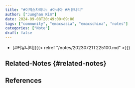 ```yaml
---
title: "#이맥스차이나: #아시아 #커뮤니티"
author: ["Junghan Kim"]
date: 2024-09-08T20:49:00+09:00
tags: ["community", "emacsasia", "emacschina", "notes"]
categories: ["Note"]
draft: false
---
```


-   [#커뮤니티]({{< relref "/notes/20230721T225100.md" >}})


## Related-Notes {#related-notes}

## References

<style>.csl-entry{text-indent: -1.5em; margin-left: 1.5em;}</style><div class="csl-bib-body">
</div>
